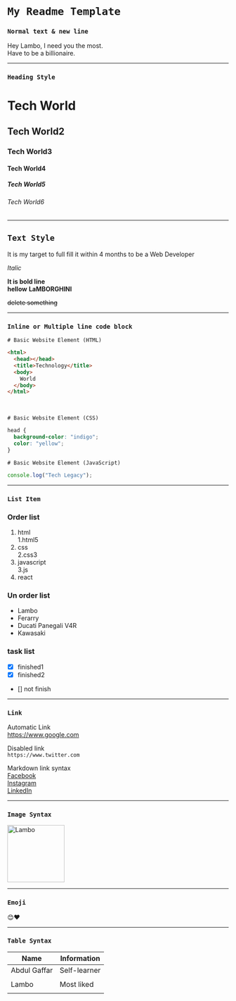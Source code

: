 <!--markdown syntax-->

# `My Readme Template`

### `Normal text & new line`

<P>Hey Lambo, I need you the most. <br>
Have to be a billionaire.</P>

---

### `Heading Style`

# Tech World

## Tech World2

### Tech World3

#### Tech World4

##### Tech World5

###### Tech World6

---

## `Text Style`

<p>It is my target to full fill it within 4 months to be a Web Developer</p>

_Italic_

**It is bold line**<br>
**hellow**
**LaMBORGHINI**

~~delete something~~

---

### `Inline or Multiple line code block`

`# Basic Website Element (HTML)`

```html
<html>
  <head></head>
  <title>Technology</title>
  <body>
    World
  </body>
</html>
```

 <br>

`# Basic Website Element (CSS)`

```css
head {
  background-color: "indigo";
  color: "yellow";
}
```

`# Basic Website Element (JavaScript)`

```javascript
console.log("Tech Legacy");
```

---

### `List Item`

### Order list

1. html  
   1.html5
2. css  
   2.css3
3. javascript  
   3.js
4. react

### Un order list

- Lambo
- Ferarry
- Ducati Panegali V4R
- Kawasaki

### task list

- [x] finished1  
- [x] finished2  
- [] not finish

---

### `Link`

Automatic Link  
 https://www.google.com

Disabled link  
 `https://www.twitter.com`

Markdown link syntax  
 [Facebook](https://www.facebook.com)  
 [Instagram](https://www.instagram.com)  
 [LinkedIn][url]

---

<!--Link info-->

[url]: https://www.linkedin.com

### `Image Syntax`

<!-- ![Lamborghini](https://r1.ilikewallpaper.net/ipad-wallpapers/download/2359/Lamborghini-Gallardo-ipad-wallpaper-ilikewallpaper_com.jpg) -->
<img src="https://r1.ilikewallpaper.net/ipad-wallpapers/download/2359/Lamborghini-Gallardo-ipad-wallpaper-ilikewallpaper_com.jpg" width="130rem" title="Lambo"/>

---

### `Emoji`

😊❤️

---

### `Table Syntax`

<!-- | Name    | Information  |
| ------- | ------------ |
| Gaffar  | Self-learner |
|         |
| Lambo   | Most liked  |
| ------- | ---------   | -->

| Name         | Information  |
| ------------ | ------------ |
| Abdul Gaffar | Self-learner |
|              |
| Lambo        | Most liked   |
|              |

